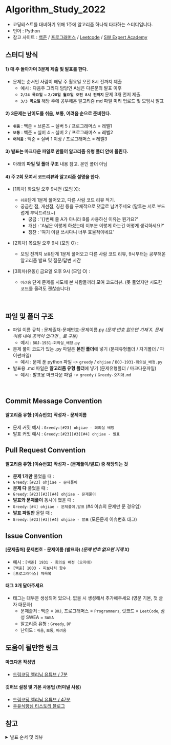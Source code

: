 # Algorithm_Study_2022

- 코딩테스트를 대비하기 위해 1주에 알고리즘 하나씩 타파하는 스터디입니다.
- 언어 : Python
- 참고 사이트 : [백준](https://www.acmicpc.net/) / [프로그래머스](https://programmers.co.kr/) / [Leetcode](https://leetcode.com/explore/) / [SW Expert Academy](https://swexpertacademy.com/)

## 스터디 방식

#### 1) 매 주 돌아가며 3문제 제출 및 발표를 한다.

- 문제는 순서인 사람이 해당 주 월요일 오전 8시 전까지 제출
  - 예시 : 다음주 그리디 담당인 A님은 다른분의 발표 이후 <br>
  - **`2/24 목요일`** ~ **`2/28일 월요일 오전 8시 전까지`** 문제 3개 먼저 제출. <br>
  - **`3/3 목요일`** 해당 주에 공부해온 알고리즘 md 파일 미리 업로드 및 모임시 발표

#### 2) 3문제는 난이도를 쉬움, 보통, 어려움 순으로 준비한다.

- **`쉬움`** : 백준 = 브론즈 ~ 실버 5 / 프로그래머스 = 레벨1
- **`보통`** : 백준 = 실버 4 ~ 실버 2 / 프로그래머스 = 레벨2
- **`어려움`** : 백준 = 실버 1 이상 / 프로그래머스 = 레벨3

#### 3) 발표는 마크다운 파일로 만들어 알고리즘 유형 폴더 안에 올린다.

- 아래의 **파일 및 폴더 구조** 내용 참고. 본인 폴더 아님

#### 4) 주 2회 모여서 코드리뷰와 알고리즘 설명을 한다.

- [1회차] 화요일 오후 9시전 (모임 X):

  - `쉬움`단계 1문제 풀어오고, 다른 사람 코드 리뷰 적기.
  - 궁금한 점, 개선점, 칭찬 등을 구체적으로 댓글로 남겨주세요 (말투는 서로 부드럽게 부탁드려요~)
    - 궁금 : '{}번째 줄 A가 아니라 B를 사용하신 이유는 뭔가요?'
    - 개선 : 'A님은 이렇게 하셨는데 이부분 이렇게 하는건 어떻게 생각하세요?'
    - 칭찬 : '여기 이걸 쓰시다니 너무 효율적이네요'

- [2회차] 목요일 오후 9시 (모임 O) :

  - 모임 전까지 `보통`단계 1문제 풀어오고 다른 사람 코드 리뷰, 9시부터는 공부해온 알고리즘 발표 및 질문/답변 시간

- [3회차(유동)] 금요일 오후 9시 (모임 O) :
  - `어려움` 단계 문제를 시도해 본 사람들끼리 모여 코드리뷰. (못 풀었지만 시도한 코드를 올려도 괜찮습니다)

<br>

## 파일 및 폴더 구조

- 파일 이름 규칙 : 문제출처-문제번호-문제이름.py _(문제 번호 없으면 기재 X. 문제 이름 내에 공백이 있다면 \_ 로 구분)_
  - 예시 : `BOJ-1931-회의실_배정.py`
- 문제 풀이 코드가 있는 .py 파일은 **본인 폴더**에 넣기 (문제유형폴더 / 자기폴더 / 파이썬파일)
  - 예시 : 문제 푼 python 파일 -> `greedy` / `ohjiae` / `BOJ-1931-회의실_배정.py`
- 발표용 .md 파일은 **알고리즘 유형 폴더**에 넣기 (문제유형폴더 / 마크다운파일)
  - 예시 : 발표용 마크다운 파일 -> `greedy` / `Greedy-오지애.md`

<br>

## Commit Message Convention

#### 알고리즘 유형:[이슈번호] 작성자 - 문제이름

- 문제 커밋 예시 : `Greedy:[#23] ohjiae - 회의실 배정`
- 발표 커밋 예시 : `Greedy:[#23][#3][#4] ohjiae - 발표`
  <br>

## Pull Request Convention

#### 알고리즘 유형:[이슈번호] 작성자 - (문제풀이/발표) 중 해당되는 것

- **문제 1개만** 풀었을 때 :
- `Greedy:[#23] ohjiae - 문제풀이`
- **문제 다** 풀었을 때 :
- `Greedy:[#23][#3][#4] ohjiae - 문제풀이`
- **발표와 문제풀이** 동시에 했을 때 :
- `Greedy:[#4] ohjiae - 문제풀이,발표` (#4 이슈의 문제만 푼 경우임)
- **발표 파일만** 올릴 때 :
- `Greedy:[#23][#3][#4] ohjiae - 발표` (모든문제 이슈번호 태그)
  <br>

## Issue Convention

#### [문제출처] 문제번호 - 문제이름 (발표자) _(문제 번호 없으면 기재 X)_

- 예시 : `[백준] 1931 - 회의실 배정 (오지애)`
- `[백준] 1003 - 피보나치 함수`
- `[프로그래머스] 체육복`

#### 태그 **3개** 달아주세요

- 태그는 대부분 생성되어 있으나, 없을 시 생성해서 추가해주세요 (영문 기본, 첫 글자 대문자)
  - 문제출처 : 백준 = `BOJ`, 프로그래머스 = `Programmers`, 릿코드 = `LeetCode`, 삼성 SWEA = `SWEA`
  - 알고리즘 유형 : `Greedy`, `DP`
  - 난이도 : `쉬움`, `보통`, `어려움`

## 도움이 될만한 링크

#### 마크다운 작성법

- [드림코딩 엘리님 유튜브 / 7분](https://youtu.be/kMEb_BzyUqk)

#### 깃허브 설정 및 기본 사용법 (터미널 사용)

- [드림코딩 엘리님 유튜브 / 47분](https://youtu.be/Z9dvM7qgN9s)
- [우유식빵님 티스토리 블로그](https://waytocse.tistory.com/59)

## 참고

<details>
<summary>발표 순서 및 리뷰</summary>
<div markdown="1">
  
### 순서
  
|주차|이름(git_id)|발표일|
|---|------|--|
|1 주차|오레오라떼 (HaileyHyewonChung)|`3/3`|
|2 주차|dyoon1635|`3/10`|
|3 주차|제리 (yyj0128)|`3/17`|
|4 주차|머리 빗는 네오 (koodaeun)|`3/24`|
|5 주차|학부생 (kimdozzi)|`3/31`|
|6 주차|europani|`4/7`|
|7 주차|소담|`4/14`|
|8 주차|재재 (aegohc)|`4/21`|
|9 주차|튜브 (nayoung1124)|`4/28`|
|10 주차|프로도 (Choi-2022)|`5/5`|
|11 주차|무지(div-leejaemyeong)|`5/12`|

> 10 주차는 빨간날이니 추후에 고민해봅시다!

### 리뷰

> (예시) 2,3,4 를 리뷰해야 한다면?

> 2주차 담당자님(dyoon1635), 3주차 담당자님(제리), 4주차 담당자님(머리 빗는 네오) 의 코드를 리뷰하기!

| 이름    | 1.오레오(Hailey)   | 2.doy (dyoon)        | 3.제리(yyj)          | 4.네오(koo)          | 5.학부생(kimdozzi)   | 6.europani           | 7.소담(soda)         | 8.재재(ohjiae)       | 9.튜브(nayoung)      | 10.프로도(Choi)    | 11.무지(div)         |
| ------- | ------------------ | -------------------- | -------------------- | -------------------- | -------------------- | -------------------- | -------------------- | -------------------- | -------------------- | ------------------ | -------------------- |
| 1 주차  | 도이, 제리, 네오   | 제리, 네오, 학부생   | 네오, 학부생, 유로   | 학부생, 유로, 소담   | 유로, 소담, 재재     | 소담, 재재, 튜브     | 재재, 튜브, 프로도   | 튜브, 프로도, 무지   | 프로도, 무지, 오레오 | 무지, 오레오, 도이 | 오레오, 도이, 제리   |
| 2 주차  | 제리, 네오, 학부생 | 네오, 학부생, 유로   | 학부생, 유로, 소담   | 유로, 소담, 재재     | 소담, 재재, 튜브     | 재재, 튜브, 프로도   | 튜브, 프로도, 무지   | 프로도, 무지, 오레오 | 무지, 오레오, 도이   | 오레오, 도이, 제리 | 도이, 제리, 네오     |
| 3 주차  | 네오, 학부생, 유로 | 학부생, 유로, 소담   | 유로, 소담, 재재     | 소담, 재재, 튜브     | 재재, 튜브, 프로도   | 튜브, 프로도, 무지   | 프로도, 무지, 오레오 | 무지, 오레오, 도이   | 오레오, 도이, 제리   | 도이, 제리, 네오   | 제리, 네오, 학부생   |
| 4 주차  | 학부생, 유로, 소담 | 유로, 소담, 재재     | 소담, 재재, 튜브     | 재재, 튜브, 프로도   | 튜브, 프로도, 무지   | 프로도, 무지, 오레오 | 무지, 오레오, 도이   | 오레오, 도이, 제리   | 도이, 제리, 네오     | 제리, 네오, 학부생 | 네오, 학부생, 유로   |
| 5 주차  | 유로, 소담, 재재   | 소담, 재재, 튜브     | 재재, 튜브, 프로도   | 튜브, 프로도, 무지   | 프로도, 무지, 오레오 | 무지, 오레오, 도이   | 오레오, 도이, 제리   | 도이, 제리, 네오     | 제리, 네오, 학부생   | 네오, 학부생, 유로 | 학부생, 유로, 소담   |
| 6 주차  | 소담, 재재, 튜브   | 재재, 튜브, 프로도   | 튜브, 프로도, 무지   | 프로도, 무지, 오레오 | 무지, 오레오, 도이   | 오레오, 도이, 제리   | 도이, 제리, 네오     | 제리, 네오, 학부생   | 네오, 학부생, 유로   | 학부생, 유로, 소담 | 유로, 소담, 재재     |
| 7 주차  | 재재, 튜브, 프로도 | 튜브, 프로도, 무지   | 프로도, 무지, 오레오 | 무지, 오레오, 도이   | 오레오, 도이, 제리   | 도이, 제리, 네오     | 제리, 네오, 학부생   | 네오, 학부생, 유로   | 학부생, 유로, 소담   | 유로, 소담, 재재   | 소담, 재재, 튜브     |
| 8 주차  | 튜브, 프로도, 무지 | 프로도, 무지, 오레오 | 무지, 오레오, 도이   | 오레오, 도이, 제리   | 도이, 제리, 네오     | 제리, 네오, 학부생   | 네오, 학부생, 유로   | 학부생, 유로, 소담   | 유로, 소담, 재재     | 소담, 재재, 튜브   | 재재, 튜브, 프로도   |
| 9 주차  | 프로도, 무지, 도이 | 무지, 오레오, 제리   | 오레오, 도이, 네오   | 도이, 제리, 학부생   | 제리, 네오, 유로     | 네오, 학부생, 소담   | 학부생, 유로, 재재   | 유로, 소담, 튜브     | 소담, 재재, 프로도   | 재재, 튜브, 무지   | 튜브, 프로도, 오레오 |
| 10 주차 | 무지, 도이, 제리   | 오레오, 제리, 네오   | 도이, 네오, 학부생   | 제리, 학부생, 유로   | 네오, 유로, 소담     | 학부생, 소담, 재재   | 유로, 재재, 튜브     | 소담, 튜브, 프로도   | 재재, 프로도, 무지   | 튜브, 무지, 오레오 | 프로도, 오레오, 도이 |
| 11 주차 | 도이, 제리, 네오   | 제리, 네오, 학부생   | 네오, 학부생, 유로   | 학부생, 유로, 소담   | 유로, 소담, 재재     | 소담, 재재, 튜브     | 재재, 튜브, 프로도   | 튜브, 프로도, 무지   | 프로도, 무지, 오레오 | 무지, 오레오, 도이 | 오레오, 도이, 제리   |

</div>
</details>
